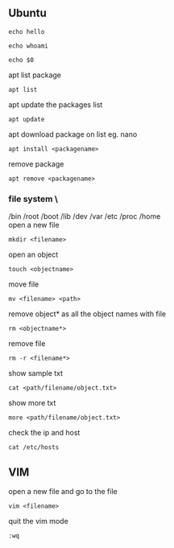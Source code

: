 ## Ubuntu
```
echo hello
```

```
echo whoami
```

```
echo $0
```
apt list package
```
apt list
```
apt update the packages list
```
apt update
```
apt download package on list eg. nano
```
apt install <packagename>
```
remove package
```
apt remove <packagename>
```

### file system \
/bin /root /boot /lib /dev /var /etc /proc /home \
open a new file
```
mkdir <filename>
```
open an object
```
touch <objectname>
```
move file
```
mv <filename> <path>
```
remove object* as all the object names with file
```
rm <objectname*>
```
remove file
```
rm -r <filename*>
```
show sample txt
```
cat <path/filename/object.txt>
```
show more txt
```
more <path/filename/object.txt>
```
check the ip and host
```
cat /etc/hosts
```
## VIM
open a new file and go to the file
```
vim <filename>
```
quit the vim mode
```
:wq
```
